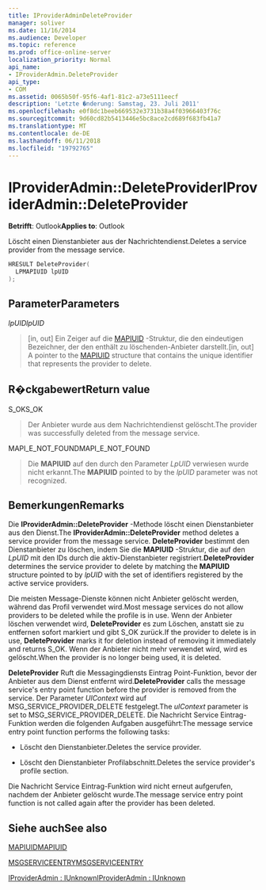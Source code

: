 ```yaml
---
title: IProviderAdminDeleteProvider
manager: soliver
ms.date: 11/16/2014
ms.audience: Developer
ms.topic: reference
ms.prod: office-online-server
localization_priority: Normal
api_name:
- IProviderAdmin.DeleteProvider
api_type:
- COM
ms.assetid: 0065b50f-95f6-4af1-81c2-a73e5111eecf
description: 'Letzte �nderung: Samstag, 23. Juli 2011'
ms.openlocfilehash: e0f8dc1beeb669532e3731b38a4f03966403f76c
ms.sourcegitcommit: 9d60cd82b5413446e5bc8ace2cd689f683fb41a7
ms.translationtype: MT
ms.contentlocale: de-DE
ms.lasthandoff: 06/11/2018
ms.locfileid: "19792765"
---
```

# <a name="iprovideradmindeleteprovider"></a><span data-ttu-id="fb3fd-103">IProviderAdmin::DeleteProvider</span><span class="sxs-lookup"><span data-stu-id="fb3fd-103">IProviderAdmin::DeleteProvider</span></span>

  
  
<span data-ttu-id="fb3fd-104">**Betrifft**: Outlook</span><span class="sxs-lookup"><span data-stu-id="fb3fd-104">**Applies to**: Outlook</span></span> 
  
<span data-ttu-id="fb3fd-105">Löscht einen Dienstanbieter aus der Nachrichtendienst.</span><span class="sxs-lookup"><span data-stu-id="fb3fd-105">Deletes a service provider from the message service.</span></span>
  
```cpp
HRESULT DeleteProvider(
  LPMAPIUID lpUID
);
```

## <a name="parameters"></a><span data-ttu-id="fb3fd-106">Parameter</span><span class="sxs-lookup"><span data-stu-id="fb3fd-106">Parameters</span></span>

 <span data-ttu-id="fb3fd-107">_lpUID_</span><span class="sxs-lookup"><span data-stu-id="fb3fd-107">_lpUID_</span></span>
  
> <span data-ttu-id="fb3fd-108">[in, out] Ein Zeiger auf die [MAPIUID](mapiuid.md) -Struktur, die den eindeutigen Bezeichner, der den enthält zu löschenden-Anbieter darstellt.</span><span class="sxs-lookup"><span data-stu-id="fb3fd-108">[in, out] A pointer to the [MAPIUID](mapiuid.md) structure that contains the unique identifier that represents the provider to delete.</span></span> 
    
## <a name="return-value"></a><span data-ttu-id="fb3fd-109">R�ckgabewert</span><span class="sxs-lookup"><span data-stu-id="fb3fd-109">Return value</span></span>

<span data-ttu-id="fb3fd-110">S_OK</span><span class="sxs-lookup"><span data-stu-id="fb3fd-110">S_OK</span></span> 
  
> <span data-ttu-id="fb3fd-111">Der Anbieter wurde aus dem Nachrichtendienst gelöscht.</span><span class="sxs-lookup"><span data-stu-id="fb3fd-111">The provider was successfully deleted from the message service.</span></span>
    
<span data-ttu-id="fb3fd-112">MAPI_E_NOT_FOUND</span><span class="sxs-lookup"><span data-stu-id="fb3fd-112">MAPI_E_NOT_FOUND</span></span> 
  
> <span data-ttu-id="fb3fd-113">Die **MAPIUID** auf den durch den Parameter _LpUID_ verwiesen wurde nicht erkannt.</span><span class="sxs-lookup"><span data-stu-id="fb3fd-113">The **MAPIUID** pointed to by the  _lpUID_ parameter was not recognized.</span></span> 
    
## <a name="remarks"></a><span data-ttu-id="fb3fd-114">Bemerkungen</span><span class="sxs-lookup"><span data-stu-id="fb3fd-114">Remarks</span></span>

<span data-ttu-id="fb3fd-115">Die **IProviderAdmin::DeleteProvider** -Methode löscht einen Dienstanbieter aus den Dienst.</span><span class="sxs-lookup"><span data-stu-id="fb3fd-115">The **IProviderAdmin::DeleteProvider** method deletes a service provider from the message service.</span></span> <span data-ttu-id="fb3fd-116">**DeleteProvider** bestimmt den Dienstanbieter zu löschen, indem Sie die **MAPIUID** -Struktur, die auf den _LpUID_ mit den IDs durch die aktiv-Dienstanbieter registriert.</span><span class="sxs-lookup"><span data-stu-id="fb3fd-116">**DeleteProvider** determines the service provider to delete by matching the **MAPIUID** structure pointed to by  _lpUID_ with the set of identifiers registered by the active service providers.</span></span> 
  
<span data-ttu-id="fb3fd-117">Die meisten Message-Dienste können nicht Anbieter gelöscht werden, während das Profil verwendet wird.</span><span class="sxs-lookup"><span data-stu-id="fb3fd-117">Most message services do not allow providers to be deleted while the profile is in use.</span></span> <span data-ttu-id="fb3fd-118">Wenn der Anbieter löschen verwendet wird, **DeleteProvider** es zum Löschen, anstatt sie zu entfernen sofort markiert und gibt S_OK zurück.</span><span class="sxs-lookup"><span data-stu-id="fb3fd-118">If the provider to delete is in use, **DeleteProvider** marks it for deletion instead of removing it immediately and returns S_OK.</span></span> <span data-ttu-id="fb3fd-119">Wenn der Anbieter nicht mehr verwendet wird, wird es gelöscht.</span><span class="sxs-lookup"><span data-stu-id="fb3fd-119">When the provider is no longer being used, it is deleted.</span></span> 
  
 <span data-ttu-id="fb3fd-120">**DeleteProvider** Ruft die Messagingdiensts Eintrag Point-Funktion, bevor der Anbieter aus dem Dienst entfernt wird.</span><span class="sxs-lookup"><span data-stu-id="fb3fd-120">**DeleteProvider** calls the message service's entry point function before the provider is removed from the service.</span></span> <span data-ttu-id="fb3fd-121">Der Parameter _UlContext_ wird auf MSG_SERVICE_PROVIDER_DELETE festgelegt.</span><span class="sxs-lookup"><span data-stu-id="fb3fd-121">The  _ulContext_ parameter is set to MSG_SERVICE_PROVIDER_DELETE.</span></span> <span data-ttu-id="fb3fd-122">Die Nachricht Service Eintrag-Funktion werden die folgenden Aufgaben ausgeführt:</span><span class="sxs-lookup"><span data-stu-id="fb3fd-122">The message service entry point function performs the following tasks:</span></span> 
  
- <span data-ttu-id="fb3fd-123">Löscht den Dienstanbieter.</span><span class="sxs-lookup"><span data-stu-id="fb3fd-123">Deletes the service provider.</span></span>
    
- <span data-ttu-id="fb3fd-124">Löscht den Dienstanbieter Profilabschnitt.</span><span class="sxs-lookup"><span data-stu-id="fb3fd-124">Deletes the service provider's profile section.</span></span>
    
<span data-ttu-id="fb3fd-125">Die Nachricht Service Eintrag-Funktion wird nicht erneut aufgerufen, nachdem der Anbieter gelöscht wurde.</span><span class="sxs-lookup"><span data-stu-id="fb3fd-125">The message service entry point function is not called again after the provider has been deleted.</span></span>
  
## <a name="see-also"></a><span data-ttu-id="fb3fd-126">Siehe auch</span><span class="sxs-lookup"><span data-stu-id="fb3fd-126">See also</span></span>



[<span data-ttu-id="fb3fd-127">MAPIUID</span><span class="sxs-lookup"><span data-stu-id="fb3fd-127">MAPIUID</span></span>](mapiuid.md)
  
[<span data-ttu-id="fb3fd-128">MSGSERVICEENTRY</span><span class="sxs-lookup"><span data-stu-id="fb3fd-128">MSGSERVICEENTRY</span></span>](msgserviceentry.md)
  
[<span data-ttu-id="fb3fd-129">IProviderAdmin : IUnknown</span><span class="sxs-lookup"><span data-stu-id="fb3fd-129">IProviderAdmin : IUnknown</span></span>](iprovideradminiunknown.md)

